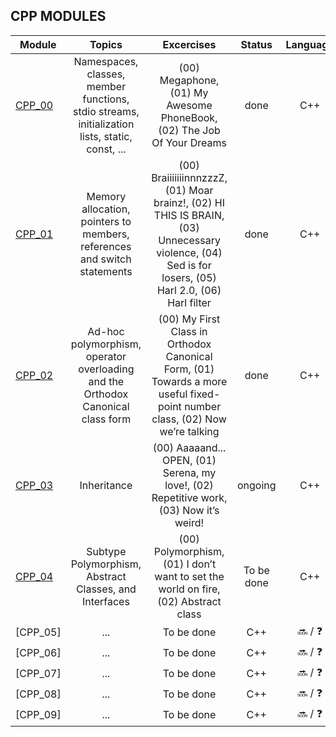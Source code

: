 ## CPP MODULES

| Module | Topics | Excercises  | Status   | Language | Score       |
| ---- | :--: | :--: | :--: | :--: | :--: |
| [CPP_00](https://github.com/izzytoot/cpp_modules/tree/main/cpp_00) | Namespaces, classes, member functions, stdio streams, initialization lists, static, const, ... | (00) Megaphone, (01) My Awesome PhoneBook, (02) The Job Of Your Dreams | done | C++ |  100 / 100 :white_check_mark: |
| [CPP_01](https://github.com/izzytoot/cpp_modules/tree/main/cpp_01) | Memory allocation, pointers to members, references and switch statements | (00) BraiiiiiiinnnzzzZ, (01) Moar brainz!, (02) HI THIS IS BRAIN, (03) Unnecessary violence, (04) Sed is for losers, (05) Harl 2.0, (06) Harl filter | done | C++ | 100 / 100 :white_check_mark: |
| [CPP_02](https://github.com/izzytoot/cpp_modules/tree/main/cpp_02) | Ad-hoc polymorphism, operator overloading and the Orthodox Canonical class form | (00) My First Class in Orthodox Canonical Form, (01) Towards a more useful fixed-point number class, (02) Now we’re talking | done | C++ | 80 / 100 :white_check_mark: |
| [CPP_03](https://github.com/izzytoot/cpp_modules/tree/main/cpp_03) | Inheritance | (00) Aaaaand... OPEN, (01) Serena, my love!, (02) Repetitive work, (03) Now it’s weird! | ongoing | C++ | 100 / 100 :white_check_mark: |
| [CPP_04](https://github.com/izzytoot/cpp_modules/tree/main/cpp_04)| Subtype Polymorphism, Abstract Classes, and Interfaces | (00) Polymorphism, (01) I don’t want to set the world on fire, (02) Abstract class | To be done | C++ | :soon: / :question: |
| [CPP_05] | ... | To be done | C++ | :soon: / :question: |
| [CPP_06] | ... | To be done | C++ | :soon: / :question: |
| [CPP_07] | ... | To be done | C++ | :soon: / :question: |
| [CPP_08] | ... | To be done | C++ | :soon: / :question: |
| [CPP_09] | ... | To be done | C++ | :soon: / :question: |

</div>
